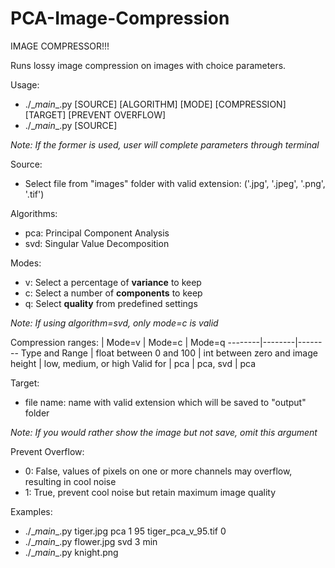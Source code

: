 # PCA-Image-Compression
  
IMAGE COMPRESSOR!!!
  
Runs lossy image compression on images with choice parameters.  
  
Usage:  
* ./\__main__.py [SOURCE] [ALGORITHM] [MODE] [COMPRESSION] [TARGET] [PREVENT OVERFLOW]  
* ./\__main__.py [SOURCE]  

_Note: If the former is used, user will complete parameters through terminal_
  
Source:
* Select file from "images" folder with valid extension: ('.jpg', '.jpeg', '.png', '.tif')

Algorithms:
* pca: Principal Component Analysis
* svd: Singular Value Decomposition

Modes:
* v: Select a percentage of **variance** to keep  
* c: Select a number of **components** to keep
* q: Select **quality** from predefined settings
  
_Note: If using algorithm=svd, only mode=c is valid_  
  
Compression ranges:
| Mode=v | Mode=c | Mode=q
--------|--------|--------
Type and Range | float between 0 and 100 | int between zero and image height | low, medium, or high
Valid for | pca | pca, svd | pca

Target:
* file name: name with valid extension which will be saved to "output" folder
	
_Note: If you would rather show the image but not save, omit this argument_

Prevent Overflow:
* 0: False, values of pixels on one or more channels may overflow, resulting in cool noise
* 1: True, prevent cool noise but retain maximum image quality

Examples:
* ./\__main__.py tiger.jpg pca 1 95 tiger_pca_v_95.tif 0
* ./\__main__.py flower.jpg svd 3 min
* ./\__main__.py knight.png
